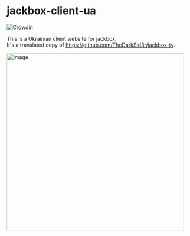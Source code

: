 # jackbox-client-ua
[![Crowdin](https://badges.crowdin.net/jackbox-website-ua/localized.svg)](https://crowdin.com/project/jackbox-website-ua)

This is a Ukrainian client website for jackbox.  
It's a translated copy of https://github.com/TheDarkSid3r/jackbox-tv.

<img width="480" alt="image" src="https://user-images.githubusercontent.com/38401622/180638538-ec743588-cb4d-45c8-96be-95b4622c3d34.png">
